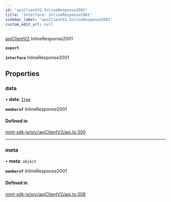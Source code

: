 ```yaml
---
id: "apiClientV2.InlineResponse2001"
title: "Interface: InlineResponse2001"
sidebar_label: "apiClientV2.InlineResponse2001"
custom_edit_url: null
---
```


[apiClientV2](../modules/apiClientV2).InlineResponse2001

**`export`**

**`interface`** InlineResponse2001

## Properties

### data

• **data**: [`Item`](apiClientV2.Item)

**`memberof`** InlineResponse2001

#### Defined in

[mint-sdk-js/src/apiClientV2/api.ts:300](https://github.com/KyuzanInc/mint-sdk-js/blob/d2ac52e/src/apiClientV2/api.ts#L300)

___

### meta

• **meta**: `object`

**`memberof`** InlineResponse2001

#### Defined in

[mint-sdk-js/src/apiClientV2/api.ts:306](https://github.com/KyuzanInc/mint-sdk-js/blob/d2ac52e/src/apiClientV2/api.ts#L306)
